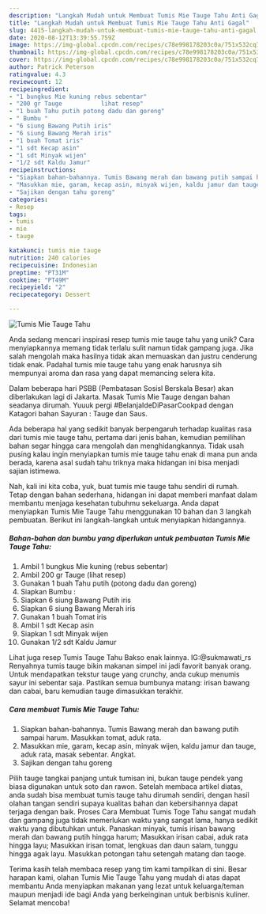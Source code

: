 ```yaml
---
description: "Langkah Mudah untuk Membuat Tumis Mie Tauge Tahu Anti Gagal"
title: "Langkah Mudah untuk Membuat Tumis Mie Tauge Tahu Anti Gagal"
slug: 4415-langkah-mudah-untuk-membuat-tumis-mie-tauge-tahu-anti-gagal
date: 2020-08-12T13:39:55.759Z
image: https://img-global.cpcdn.com/recipes/c78e998178203c0a/751x532cq70/tumis-mie-tauge-tahu-foto-resep-utama.jpg
thumbnail: https://img-global.cpcdn.com/recipes/c78e998178203c0a/751x532cq70/tumis-mie-tauge-tahu-foto-resep-utama.jpg
cover: https://img-global.cpcdn.com/recipes/c78e998178203c0a/751x532cq70/tumis-mie-tauge-tahu-foto-resep-utama.jpg
author: Patrick Peterson
ratingvalue: 4.3
reviewcount: 12
recipeingredient:
- "1 bungkus Mie kuning rebus sebentar"
- "200 gr Tauge           lihat resep"
- "1 buah Tahu putih potong dadu dan goreng"
- " Bumbu "
- "6 siung Bawang Putih iris"
- "6 siung Bawang Merah iris"
- "1 buah Tomat iris"
- "1 sdt Kecap asin"
- "1 sdt Minyak wijen"
- "1/2 sdt Kaldu Jamur"
recipeinstructions:
- "Siapkan bahan-bahannya. Tumis Bawang merah dan bawang putih sampai harum. Masukkan tomat, aduk rata."
- "Masukkan mie, garam, kecap asin, minyak wijen, kaldu jamur dan tauge, aduk rata, masak sebentar. Angkat."
- "Sajikan dengan tahu goreng"
categories:
- Resep
tags:
- tumis
- mie
- tauge

katakunci: tumis mie tauge 
nutrition: 240 calories
recipecuisine: Indonesian
preptime: "PT31M"
cooktime: "PT49M"
recipeyield: "2"
recipecategory: Dessert

---
```



![Tumis Mie Tauge Tahu](https://img-global.cpcdn.com/recipes/c78e998178203c0a/751x532cq70/tumis-mie-tauge-tahu-foto-resep-utama.jpg)

Anda sedang mencari inspirasi resep tumis mie tauge tahu yang unik? Cara menyiapkannya memang tidak terlalu sulit namun tidak gampang juga. Jika salah mengolah maka hasilnya tidak akan memuaskan dan justru cenderung tidak enak. Padahal tumis mie tauge tahu yang enak harusnya sih mempunyai aroma dan rasa yang dapat memancing selera kita.

Dalam beberapa hari PSBB (Pembatasan Sosisl Berskala Besar) akan diberlakukan lagi di Jakarta. Masak Tumis Mie Tauge dengan bahan seadanya dirumah. Yuuuk pergi #BelanjaIdeDiPasarCookpad dengan Katagori bahan Sayuran : Tauge dan Saus.

Ada beberapa hal yang sedikit banyak berpengaruh terhadap kualitas rasa dari tumis mie tauge tahu, pertama dari jenis bahan, kemudian pemilihan bahan segar hingga cara mengolah dan menghidangkannya. Tidak usah pusing kalau ingin menyiapkan tumis mie tauge tahu enak di mana pun anda berada, karena asal sudah tahu triknya maka hidangan ini bisa menjadi sajian istimewa.


Nah, kali ini kita coba, yuk, buat tumis mie tauge tahu sendiri di rumah. Tetap dengan bahan sederhana, hidangan ini dapat memberi manfaat dalam membantu menjaga kesehatan tubuhmu sekeluarga. Anda dapat menyiapkan Tumis Mie Tauge Tahu menggunakan 10 bahan dan 3 langkah pembuatan. Berikut ini langkah-langkah untuk menyiapkan hidangannya.

<!--inarticleads1-->

##### Bahan-bahan dan bumbu yang diperlukan untuk pembuatan Tumis Mie Tauge Tahu:

1. Ambil 1 bungkus Mie kuning (rebus sebentar)
1. Ambil 200 gr Tauge           (lihat resep)
1. Gunakan 1 buah Tahu putih (potong dadu dan goreng)
1. Siapkan  Bumbu :
1. Siapkan 6 siung Bawang Putih iris
1. Siapkan 6 siung Bawang Merah iris
1. Gunakan 1 buah Tomat iris
1. Ambil 1 sdt Kecap asin
1. Siapkan 1 sdt Minyak wijen
1. Gunakan 1/2 sdt Kaldu Jamur


Lihat juga resep Tumis Tauge Tahu Bakso enak lainnya. IG:@sukmawati_rs Renyahnya tumis tauge bikin makanan simpel ini jadi favorit banyak orang. Untuk mendapatkan tekstur tauge yang crunchy, anda cukup menumis sayur ini sebentar saja. Pastikan semua bumbunya matang: irisan bawang dan cabai, baru kemudian tauge dimasukkan terakhir. 

<!--inarticleads2-->

##### Cara membuat Tumis Mie Tauge Tahu:

1. Siapkan bahan-bahannya. Tumis Bawang merah dan bawang putih sampai harum. Masukkan tomat, aduk rata.
1. Masukkan mie, garam, kecap asin, minyak wijen, kaldu jamur dan tauge, aduk rata, masak sebentar. Angkat.
1. Sajikan dengan tahu goreng


Pilih tauge tangkai panjang untuk tumisan ini, bukan tauge pendek yang biasa digunakan untuk soto dan rawon. Setelah membaca artikel diatas, anda sudah bisa membuat tumis tauge tahu dirumah sendiri, dengan hasil olahan tangan sendiri supaya kualitas bahan dan kebersihannya dapat terjaga dengan baik. Proses Cara Membuat Tumis Toge Tahu sangat mudah dan gampang juga tidak memerlukan waktu yang sangat lama, hanya sedikit waktu yang dibutuhkan untuk. Panaskan minyak, tumis irisan bawang merah dan bawang putih hingga harum; Masukkan irisan cabai, aduk rata hingga layu; Masukkan irisan tomat, lengkuas dan daun salam, tunggu hingga agak layu. Masukkan potongan tahu setengah matang dan taoge. 

Terima kasih telah membaca resep yang tim kami tampilkan di sini. Besar harapan kami, olahan Tumis Mie Tauge Tahu yang mudah di atas dapat membantu Anda menyiapkan makanan yang lezat untuk keluarga/teman maupun menjadi ide bagi Anda yang berkeinginan untuk berbisnis kuliner. Selamat mencoba!
